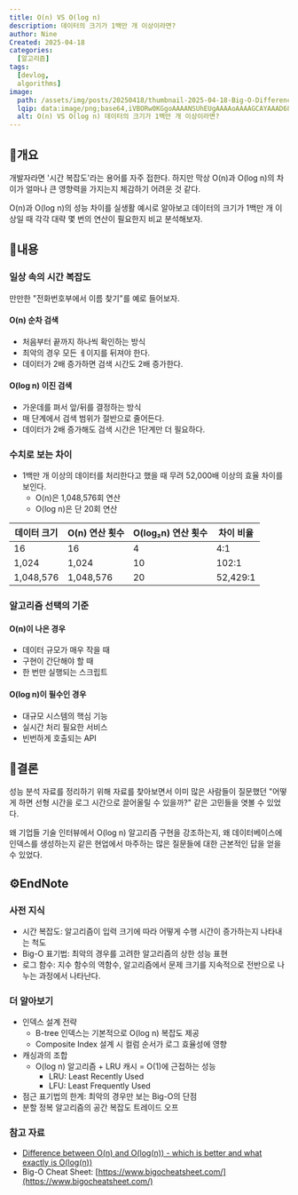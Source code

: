 ```yaml
---
title: O(n) VS O(log n)
description: 데이터의 크기가 1백만 개 이상이라면?
author: Nine
Created: 2025-04-18
categories:
  [알고리즘]
tags:
  [devlog,
  algorithms]
image:
  path: /assets/img/posts/20250418/thumbnail-2025-04-18-Big-O-Differences-in-performance-between-O(n)-and-O(logn).png
  lqip: data:image/png;base64,iVBORw0KGgoAAAANSUhEUgAAAAoAAAAGCAYAAAD68A/GAAAAAklEQVR4AewaftIAAABdSURBVI3BQQqDMBBA0a+dGiF2UfEC4tL730pCaUPFsWZUcF3yXtEPo5GhJJNwebgOXz0xM+63mi0pn2UiauAkHJqqxYlnXt+cfkkBw4knWeK7vhAOUQNRA/+UZNoBY5EgO0U01IQAAAAASUVORK5CYII=
  alt: O(n) VS O(log n) 데이터의 크기가 1백만 개 이상이라면?
---
```

## 📌개요

개발자라면 '시간 복잡도'라는 용어를 자주 접한다.
하지만 막상 O(n)과 O(log n)의 차이가 얼마나 큰 영향력을 가지는지 체감하기 어려운 것 같다.

O(n)과 O(log n)의 성능 차이를 실생활 예시로 알아보고 데이터의 크기가 1백만 개 이상일 때 각각 대략 몇 번의 연산이 필요한지 비교 분석해보자.

## 📌내용

### 일상 속의 시간 복잡도

만만한 "전화번호부에서 이름 찾기"를 예로 들어보자.

#### O(n) 순차 검색

- 처음부터 끝까지 하나씩 확인하는 방식
- 최악의 경우 모든 ㅔ이지를 뒤져야 한다.
- 데이터가 2배 증가하면 검색 시간도 2배 증가한다.

#### O(log n) 이진 검색

- 가운데를 펴서 앞/뒤를 결정하는 방식
- 매 단계에서 검색 범위가 절반으로 줄어든다.
- 데이터가 2배 증가해도 검색 시간은 1단계만 더 필요하다.

### 수치로 보는 차이

- 1백만 개 이상의 데이터를 처리한다고 했을 때 무려 52,000배 이상의 효율 차이를 보인다.
	- O(n)은 1,048,576회 연산
	- O(log n)은 단 20회 연산

| 데이터 크기 | O(n) 연산 횟수 | O(log₂n) 연산 횟수 | 차이 비율 |
| ----------- | -------------- | ------------------ | --------- |
| 16          | 16             | 4                  | 4:1       |
| 1,024       | 1,024          | 10                 | 102:1     |
| 1,048,576   | 1,048,576      | 20                 | 52,429:1  |

### 알고리즘 선택의 기준

#### O(n)이 나은 경우

- 데이터 규모가 매우 작을 때
- 구현이 간단해야 할 때
- 한 번만 실행되는 스크립트

#### O(log n)이 필수인 경우

- 대규모 시스템의 핵심 기능
- 실시간 처리 필요한 서비스
- 빈번하게 호출되는 API

## 🎯결론

성능 분석 자료를 정리하기 위해 자료를 찾아보면서 이미 많은 사람들이 질문했던 "어떻게 하면 선형 시간을 로그 시간으로 끌어올릴 수 있을까?" 같은 고민들을 엿볼 수 있었다.

왜 기업들 기술 인터뷰에서 O(log n) 알고리즘 구현을 강조하는지, 왜 데이터베이스에 인덱스를 생성하는지 같은 현업에서 마주하는 많은 질문들에 대한 근본적인 답을 얻을 수 있었다.

## ⚙️EndNote

### 사전 지식

- 시간 복잡도: 알고리즘이 입력 크기에 따라 어떻게 수행 시간이 증가하는지 나타내는 척도
- Big-O 표기법: 최악의 경우를 고려한 알고리즘의 상한 성능 표현
- 로그 함수: 지수 함수의 역함수, 알고리즘에서 문제 크기를 지속적으로 전반으로 나누는 과정에서 나타난다.

### 더 알아보기

- 인덱스 설계 전략
    - B-tree 인덱스는 기본적으로 O(log n) 복잡도 제공
    - Composite Index 설계 시 컬럼 순서가 로그 효율성에 영향
- 캐싱과의 조합
    - O(log n) 알고리즘 + LRU 캐시 = O(1)에 근접하는 성능
	    - LRU: Least Recently Used
	    - LFU: Least Frequently Used
- 점근 표기법의 한계: 최악의 경우만 보는 Big-O의 단점
- 분할 정복 알고리즘의 공간 복잡도 트레이드 오프

### 참고 자료

- [Difference between O(n) and O(log(n)) - which is better and what exactly is O(log(n))](https://stackoverflow.com/questions/10369563/difference-between-on-and-ologn-which-is-better-and-what-exactly-is-olo)
- Big-O Cheat Sheet: [https://www.bigocheatsheet.com/](https://www.bigocheatsheet.com/)
